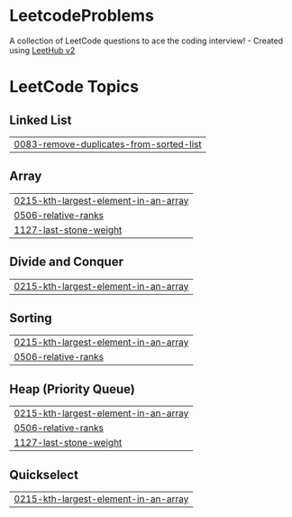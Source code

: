 # LeetcodeProblems
A collection of LeetCode questions to ace the coding interview! - Created using [LeetHub v2](https://github.com/arunbhardwaj/LeetHub-2.0)

<!---LeetCode Topics Start-->
# LeetCode Topics
## Linked List
|  |
| ------- |
| [0083-remove-duplicates-from-sorted-list](https://github.com/MagibalanGitHub/LeetcodeProblems/tree/master/0083-remove-duplicates-from-sorted-list) |
## Array
|  |
| ------- |
| [0215-kth-largest-element-in-an-array](https://github.com/MagibalanGitHub/LeetcodeProblems/tree/master/0215-kth-largest-element-in-an-array) |
| [0506-relative-ranks](https://github.com/MagibalanGitHub/LeetcodeProblems/tree/master/0506-relative-ranks) |
| [1127-last-stone-weight](https://github.com/MagibalanGitHub/LeetcodeProblems/tree/master/1127-last-stone-weight) |
## Divide and Conquer
|  |
| ------- |
| [0215-kth-largest-element-in-an-array](https://github.com/MagibalanGitHub/LeetcodeProblems/tree/master/0215-kth-largest-element-in-an-array) |
## Sorting
|  |
| ------- |
| [0215-kth-largest-element-in-an-array](https://github.com/MagibalanGitHub/LeetcodeProblems/tree/master/0215-kth-largest-element-in-an-array) |
| [0506-relative-ranks](https://github.com/MagibalanGitHub/LeetcodeProblems/tree/master/0506-relative-ranks) |
## Heap (Priority Queue)
|  |
| ------- |
| [0215-kth-largest-element-in-an-array](https://github.com/MagibalanGitHub/LeetcodeProblems/tree/master/0215-kth-largest-element-in-an-array) |
| [0506-relative-ranks](https://github.com/MagibalanGitHub/LeetcodeProblems/tree/master/0506-relative-ranks) |
| [1127-last-stone-weight](https://github.com/MagibalanGitHub/LeetcodeProblems/tree/master/1127-last-stone-weight) |
## Quickselect
|  |
| ------- |
| [0215-kth-largest-element-in-an-array](https://github.com/MagibalanGitHub/LeetcodeProblems/tree/master/0215-kth-largest-element-in-an-array) |
<!---LeetCode Topics End-->